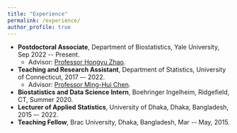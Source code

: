 ```yaml
---
title: "Experience"
permalink: /experience/
author_profile: true
---
```


* **Postdoctoral Associate**, Department of Biostatistics, Yale University, Sep 2022 -- Present.
  - Advisor: [Professor Hongyu Zhao](https://ysph.yale.edu/profile/hongyu_zhao/).
* **Teaching and Research Assistant**, Department of Statistics, University of Connecticut, 2017 –- 2022.
  - Advisor: [Professor Ming-Hui Chen](http://merlot.stat.uconn.edu/~mic02006/).
* **Biostatistics and Data Science Intern**, Boehringer Ingelheim, Ridgefield, CT, Summer 2020.
* **Lecturer of Applied Statistics**, University of Dhaka, Dhaka, Bangladesh, 2015 –- 2022.
* **Teaching Fellow**, Brac University, Dhaka, Bangladesh, Mar -- May, 2015.
